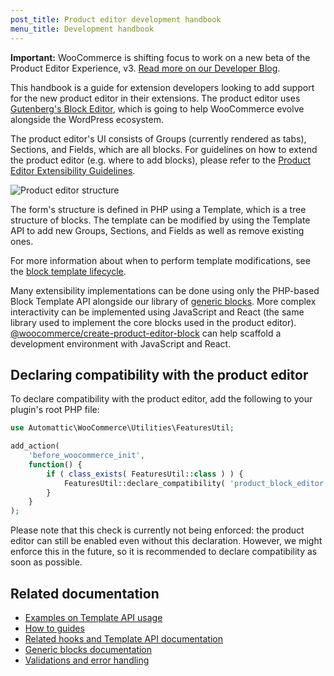 ```yaml
---
post_title: Product editor development handbook
menu_title: Development handbook
---
```


**Important:** WooCommerce is shifting focus to work on a new beta of the Product Editor Experience, v3. [Read more on our Developer Blog](https://developer.woocommerce.com/2024/11/06/whats-next-in-the-product-editor/).

This handbook is a guide for extension developers looking to add support for the new product editor in their extensions. The product editor uses [Gutenberg's Block Editor](https://github.com/WordPress/gutenberg/tree/trunk/packages/block-editor), which is going to help WooCommerce evolve alongside the WordPress ecosystem.

The product editor's UI consists of Groups (currently rendered as tabs), Sections, and Fields, which are all blocks. For guidelines on how to extend the product editor (e.g. where to add blocks), please refer to the [Product Editor Extensibility Guidelines](./product-editor-extensibility-guidelines.md).

![Product editor structure](https://developer.woocommerce.com/wp-content/uploads/sites/2/2023/09/groups-sections-fields.jpg)

The form's structure is defined in PHP using a Template, which is a tree structure of blocks. The template can be modified by using the Template API to add new Groups, Sections, and Fields as well as remove existing ones.

For more information about when to perform template modifications, see the [block template lifecycle](./block-template-lifecycle.md).

Many extensibility implementations can be done using only the PHP-based Block Template API alongside our library of [generic blocks](https://github.com/woocommerce/woocommerce/blob/trunk/packages/js/product-editor/src/blocks/generic/README.md). More complex interactivity can be implemented using JavaScript and React (the same library used to implement the core blocks used in the product editor). [@woocommerce/create-product-editor-block](https://github.com/woocommerce/woocommerce/blob/trunk/packages/js/create-product-editor-block/README.md) can help scaffold a development environment with JavaScript and React.

## Declaring compatibility with the product editor

To declare compatibility with the product editor, add the following to your plugin's root PHP file:

```php
use Automattic\WooCommerce\Utilities\FeaturesUtil;

add_action(
	'before_woocommerce_init',
	function() {
		if ( class_exists( FeaturesUtil::class ) ) {
			FeaturesUtil::declare_compatibility( 'product_block_editor', plugin_basename( __FILE__ ), true );
		}
	}
);
```

Please note that this check is currently not being enforced: the product editor can still be enabled even without this declaration. However, we might enforce this in the future, so it is recommended to declare compatibility as soon as possible.

## Related documentation

- [Examples on Template API usage](https://github.com/woocommerce/woocommerce/blob/trunk/plugins/woocommerce/src/Admin/Features/ProductBlockEditor/ProductTemplates/README.md/)
- [How to guides](https://github.com/woocommerce/woocommerce/blob/trunk/docs/product-editor-development/how-to-guides/README.md)
- [Related hooks and Template API documentation](https://github.com/woocommerce/woocommerce/blob/trunk/plugins/woocommerce/src/Admin/BlockTemplates/README.md)
- [Generic blocks documentation](https://github.com/woocommerce/woocommerce/blob/trunk/packages/js/product-editor/src/blocks/generic/README.md)
- [Validations and error handling](https://github.com/woocommerce/woocommerce/blob/trunk/packages/js/product-editor/src/contexts/validation-context/README.md)
